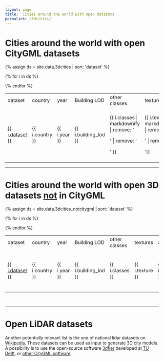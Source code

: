 ```yaml
---
layout: page
title:  Cities around the world with open datasets
permalink: /3dcities/
---
```


# Cities around the world with open CityGML datasets

{% assign ds = site.data.3dcities | sort: 'dataset' %}

<div class="table-responsive">

<table class="table table-striped">

  <tr class="info">
    <td>dataset</td>
    <td>country</td>
    <td>year</td>
    <td>Building LOD</td>
    <td>other classes</td>
    <td>textures</td>
    <td>acquisition</td>
    <td>CityGML version</td>
    <td>notes</td>
  </tr>

  {% for i in ds %}
    <tr>
      <td><a href="{{ i.link }}">{{ i.dataset }}</a></td>
      <td>{{ i.country }}</td>
      <td>{{ i.year }}</td>
      <td>{{ i.building_lod }}</td>
      <td>{{ i.classes | markdownify | remove: '<p>' | remove: '</p>' }}</td>
      <td>{{ i.texture | markdownify | remove: '<p>' | remove: '</p>'}}</td>
      <td>{{ i.acquisition | markdownify | remove: '<p>' | remove: '</p>' }}</td>
      <td>{{ i.version | markdownify | remove: '<p>' | remove: '</p>' }}</td>
      <td>{{ i.notes | markdownify | remove: '<p>' | remove: '</p>' }}</td>
    </tr>
  {% endfor %}

</table>
</div>

- - - 

<h1>Cities around the world with open 3D datasets <u>not</u> in CityGML</h1>

{% assign ds = site.data.3dcities_notcitygml | sort: 'dataset' %}

<div class="table-responsive">
<table class="table table-striped">

  <tr class="info">
    <td>dataset</td>
    <td>country</td>
    <td>year</td>
    <td>Building LOD</td>
    <td>other classes</td>
    <td>textures</td>
    <td>acquisition</td>
    <td>formats</td>
    <td>notes</td>
  </tr>

  {% for i in ds %}
    <tr>
      <td><a href="{{ i.link }}">{{ i.dataset }}</a></td>
      <td>{{ i.country }}</td>
      <td>{{ i.year }}</td>
      <td>{{ i.building_lod }}</td>
      <td>{{ i.classes }}</td>
      <td>{{ i.texture }}</td>
      <td>{{ i.acquisition }}</td>
      <td>{{ i.formats }}</td>
      <td>{{ i.notes | markdownify | remove: '<p>' | remove: '</p>' }}</td>
    </tr>
  {% endfor %}

</table>
</div> 

- - -

<h1>Open LiDAR datasets</h1>

Another potentially relevant list is the one of national lidar datasets on <a href="https://en.wikipedia.org/wiki/National_lidar_dataset">Wikipedia</a>. These datasets can be used as input to generate 3D city models. A possibility is to use the open-source software <a href="https://github.com/tudelft3d/3dfier">3dfier</a> developed at <a href="https://3d.bk.tudelft.nl/">TU Delft</a>, or <a href="{{ site.baseurl }}/software/#generators-of-3d-city-models-in-citygml">other CityGML software</a>.<br><br><br>